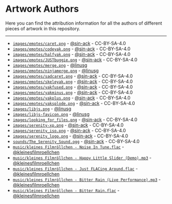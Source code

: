 # Artwork Authors

Here you can find the attribution information for all the authors of different
pieces of artwork in this repository.

---

- [`images/emotes/caret.png`](images/emotes/caret.png) - [@sin-ack](https://github.com/sin-ack) - CC-BY-SA-4.0
- [`images/emotes/codeyak.png`](images/emotes/codeyak.png) - [@sin-ack](https://github.com/sin-ack) - CC-BY-SA-4.0
- [`images/emotes/halfyak.png`](images/emotes/halfyak.png) - [@sin-ack](https://github.com/sin-ack) - CC-BY-SA-4.0
- [`images/emotes/JUSTbuggie.png`](images/emotes/JUSTbuggie.png) - [@sin-ack](https://github.com/sin-ack) - CC-BY-SA-4.0
- [`images/emotes/merge.png`](images/emotes/merge.png) - [@linusg](https://github.com/linusg)
- [`images/emotes/ninjamerge.png`](images/emotes/ninjamerge.png) - [@linusg](https://github.com/linusg)
- [`images/emotes/sadcaret.png`](images/emotes/sadcaret.png) - [@sin-ack](https://github.com/sin-ack) - CC-BY-SA-4.0
- [`images/emotes/skeleyak.png`](images/emotes/skelebison.png) - [@sin-ack](https://github.com/sin-ack) - CC-BY-SA-4.0
- [`images/emotes/yakfused.png`](images/emotes/yakfused.png) - [@sin-ack](https://github.com/sin-ack) - CC-BY-SA-4.0
- [`images/emotes/yakminus.png`](images/emotes/yakminus.png) - [@sin-ack](https://github.com/sin-ack) - CC-BY-SA-4.0
- [`images/emotes/yakplus.png`](images/emotes/yakplus.png) - [@sin-ack](https://github.com/sin-ack) - CC-BY-SA-4.0
- [`images/emotes/yaksplode.png`](images/emotes/yaksplode.png) - [@sin-ack](https://github.com/sin-ack) - CC-BY-SA-4.0
- [`images/libjs.png`](images/libjs.png) - [@linusg](https://github.com/linusg)
- [`images/libjs-favicon.png`](images/libjs-favicon.png) - [@linusg](https://github.com/linusg)
- [`images/looking_for_files.png`](images/looking_for_files.png) - [@sin-ack](https://github.com/sin-ack) - CC-BY-SA-4.0
- [`images/serenity-xp.png`](images/serenity-xp.png) - [@sin-ack](https://github.com/sin-ack) - CC-BY-SA-4.0
- [`images/serenity_iso.png`](images/serenity_iso.png) - [@sin-ack](https://github.com/sin-ack) - CC-BY-SA-4.0
- [`images/serenity_logo.png`](images/serenity_logo.png) - [@sin-ack](https://github.com/sin-ack) - CC-BY-SA-4.0
- [`sounds/The_Serenity_Sound.ogg`](sounds/The_Serenity_Sound.ogg) - [@sin-ack](https://github.com/sin-ack) - CC-BY-SA-4.0
- [`music/kleines Filmröllchen - Noise In Tune.flac`](music/kleines%20Filmröllchen%20-%20Noise%20In%20Tune.flac) - [@kleinesfilmroellchen](https://github.com/kleinesfilmroellchen)
- [`music/kleines Filmröllchen - Happy Little Slider (Demo).mp3`](music/kleines%20Filmröllchen%20-%20Happy%20Little%20Slider%20(Demo).mp3) - [@kleinesfilmroellchen](https://github.com/kleinesfilmroellchen)
- [`music/kleines Filmröllchen - Just FLACing Around.flac`](music/kleines%20Filmröllchen%20-%20Just%20FLACing%20Around.flac) - [@kleinesfilmroellchen](https://github.com/kleinesfilmroellchen)
- [`music/kleines Filmröllchen - Bitter Rain (Live Performance).mp3`](music/kleines%20Filmröllchen%20-%20Bitter%20Rain%20(Live%20Performance).mp3) - [@kleinesfilmroellchen](https://github.com/kleinesfilmroellchen)
- [`music/kleines Filmröllchen - Bitter Rain.flac`](music/kleines%20Filmröllchen%20-%20Bitter%20Rain.flac) - [@kleinesfilmroellchen](https://github.com/kleinesfilmroellchen)
